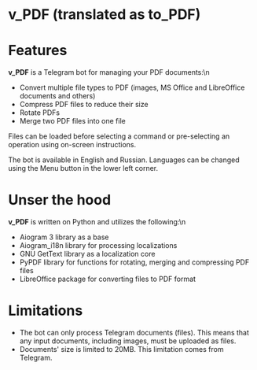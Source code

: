 # v_PDF (translated as to_PDF)

Features
========
**v_PDF** is a Telegram bot for managing your PDF documents:\n
* Convert multiple file types to PDF (images, MS Office and LibreOffice documents and others)
* Compress PDF files to reduce their size
* Rotate PDFs
* Merge two PDF files into one file

Files can be loaded before selecting a command or pre-selecting an operation using on-screen instructions.

The bot is available in English and Russian. Languages ​​can be changed using the Menu button in the lower left corner.

Unser the hood
========
**v_PDF** is written on Python and utilizes the following:\n
* Aiogram 3 library as a base
* Aiogram_i18n library for processing localizations
* GNU GetText library as a localization core
* PyPDF library for functions for rotating, merging and compressing PDF files
* LibreOffice package for converting files to PDF format

Limitations
========
* The bot can only process Telegram documents (files). This means that any input documents, including images, must be uploaded as files.
* Documents' size is limited to 20MB. This limitation comes from Telegram.
